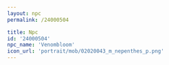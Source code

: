 ```yaml
---
layout: npc
permalink: /24000504

title: Npc
id: '24000504'
npc_name: 'Venombloom'
icon_url: 'portrait/mob/02020043_m_nepenthes_p.png'
---
```

